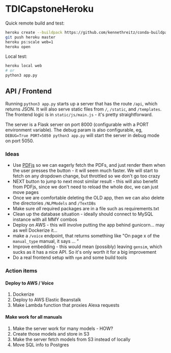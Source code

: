 # TDICapstoneHeroku

Quick remote build and test:
```sh
heroku create --buildpack https://github.com/kennethreitz/conda-buildpack.git
git push heroku master
heroku ps:scale web=1
heroku open
```

Local test:
```sh
heroku local web
# or
python3 app.py
```

## API / Frontend

Running `python3 app.py` starts up a server that has the route `/api`, which returns JSON. It will also serve static files from `/`, `/static`, and `/templates`. The frontend logic is in `static/js/main.js` - it's pretty straightforward. 

The server is a Flask server on port 8000 (configurable with a PORT environment variable). The debug param is also configurable, eg, `DEBUG=True PORT=5050 python3 app.py` will start the server in debug mode on port 5050.

### Ideas

* Use [PDFjs](https://mozilla.github.io/pdf.js/examples/) so we can eagerly fetch the PDFs, and just render them when the user presses the button - it will seem much faster. We will start to fetch on any dropdown change, but throttled so we don't go too crazy
* NEXT button to jump to next most similar result - this will also benefit from PDFjs, since we don't need to reload the whole doc, we can just move pages
* Once we are comfortable deleting the OLD app, then we can also delete the directories `/NLPModels` and `/TextDBs`
* Make sure _all_ required packages are in a file such as requirements.txt
* Clean up the database situation - ideally should connect to MySQL instance with all MMY combos
* Deploy on AWS - this will involve putting the app behind gunicorn... may as well Dockerize it...
* make a `/voice` endpoint, that returns something like "On page x of the `manual_type` manual, it says ... " 
* Improve embedding - this would mean (possibly) leaving `gensim`, which sucks as it has a nice API. So it's only worth it for a big improvement
* Do a real frontend setup with `npm` and some build tools

### Action items

#### Deploy to AWS / Voice
1. Dockerize
1. Deploy to AWS Elastic Beanstalk
1. Make Lambda function that proxies Alexa requests
#### Make work for all manuals
1. Make the server work for many models - HOW?
1. Create those models and store in S3
1. Make the server fetch models from S3 instead of locally
1. Move SQL info to Postgres
